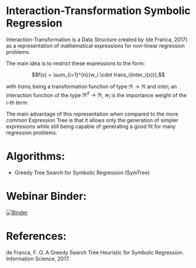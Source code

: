# Interaction-Transformation Symbolic Regression

Interaction-Transformation is a Data Structure created by (de Franca, 2017) as a representation of mathematical expressions for non-linear regression problems.

The main idea is to restrict these expressions to the form:

$$f(x) = \sum_{i=1}^{n}{w_i \cdot trans_i(inter_i(x))},$$

with $trans_i$ being a transformation function of type $\Re \rightarrow \Re$ and $inter_i$ an interaction function of the type $\Re^d \rightarrow \Re$, $w_i$ is the importance weight of the i-th term.

The main advantage of this representation when compared to the more common Expression Tree is that it allows only the generation of simpler expressions while still being capable of generating a good fit for many regression problems.

# Algorithms: 

- Greedy Tree Search for Symbolic Regression (SymTree)

# Webinar Binder:

[![Binder](https://mybinder.org/badge.svg)](https://hub.mybinder.org/user/folivetti-itsr-y1837nsq/notebooks/Webinar/Explorer.ipynb)

# References:

de Franca, F. O. A Greedy Search Tree Heuristic for Symbolic Regression. Information Science, 2017.
